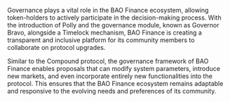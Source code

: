 Governance plays a vital role in the BAO Finance ecosystem, allowing token-holders to actively participate in the decision-making process. With the introduction of Polly and the governance module, known as Governor Bravo, alongside a Timelock mechanism, BAO Finance is creating a transparent and inclusive platform for its community members to collaborate on protocol upgrades.

Similar to the Compound protocol, the governance framework of BAO Finance enables proposals that can modify system parameters, introduce new markets, and even incorporate entirely new functionalities into the protocol. This ensures that the BAO Finance ecosystem remains adaptable and responsive to the evolving needs and preferences of its community.
